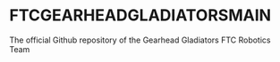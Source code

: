 # FTCGEARHEADGLADIATORSMAIN
The official Github repository of the Gearhead Gladiators FTC Robotics Team

